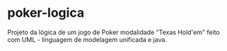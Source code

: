 # poker-logica
Projeto da lógica de um jogo de Poker modalidade "Texas Hold'em" feito com UML - linguagem de modelagem unificada e java.
